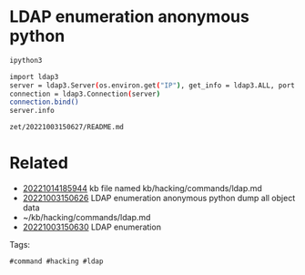 # LDAP enumeration anonymous python
```bash
ipython3

import ldap3
server = ldap3.Server(os.environ.get("IP"), get_info = ldap3.ALL, port = 389, use_ssl = False)
connection = ldap3.Connection(server)
connection.bind()
server.info
```

` zet/20221003150627/README.md `

# Related

- [20221014185944](/zet/20221014185944/README.md) kb file named kb/hacking/commands/ldap.md
- [20221003150626](/zet/20221003150626/README.md) LDAP enumeration anonymous python dump all object data
- ~/kb/hacking/commands/ldap.md
- [20221003150630](/zet/20221003150630/README.md) LDAP enumeration

Tags:

    #command #hacking #ldap 
